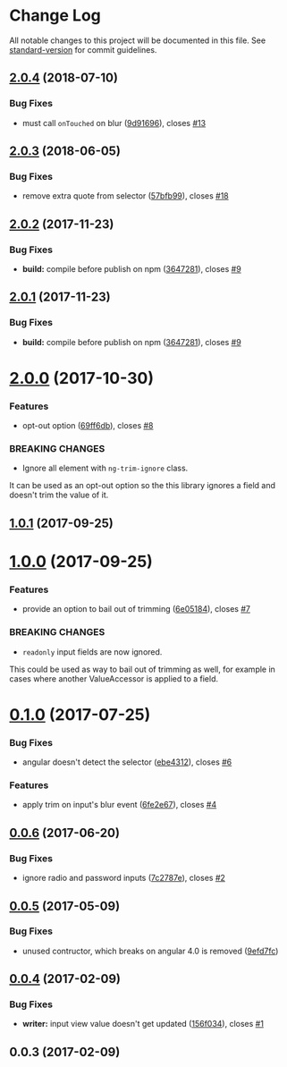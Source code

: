 # Change Log

All notable changes to this project will be documented in this file. See [standard-version](https://github.com/conventional-changelog/standard-version) for commit guidelines.

<a name="2.0.4"></a>
## [2.0.4](https://github.com/khashayar/ng-trim-value-accessor/compare/v2.0.3...v2.0.4) (2018-07-10)


### Bug Fixes

* must call `onTouched` on blur ([9d91696](https://github.com/khashayar/ng-trim-value-accessor/commit/9d91696)), closes [#13](https://github.com/khashayar/ng-trim-value-accessor/issues/13)



<a name="2.0.3"></a>
## [2.0.3](https://github.com/khashayar/ng-trim-value-accessor/compare/v2.0.2...v2.0.3) (2018-06-05)


### Bug Fixes

* remove extra quote from selector ([57bfb99](https://github.com/khashayar/ng-trim-value-accessor/commit/57bfb99)), closes [#18](https://github.com/khashayar/ng-trim-value-accessor/issues/18)



<a name="2.0.2"></a>
## [2.0.2](https://github.com/khashayar/ng-trim-value-accessor/compare/v2.0.0...v2.0.2) (2017-11-23)


### Bug Fixes

* **build:** compile before publish on npm ([3647281](https://github.com/khashayar/ng-trim-value-accessor/commit/3647281)), closes [#9](https://github.com/khashayar/ng-trim-value-accessor/issues/9)



<a name="2.0.1"></a>
## [2.0.1](https://github.com/khashayar/ng-trim-value-accessor/compare/v2.0.0...v2.0.1) (2017-11-23)


### Bug Fixes

* **build:** compile before publish on npm ([3647281](https://github.com/khashayar/ng-trim-value-accessor/commit/3647281)), closes [#9](https://github.com/khashayar/ng-trim-value-accessor/issues/9)



<a name="2.0.0"></a>
# [2.0.0](https://github.com/khashayar/ng-trim-value-accessor/compare/v1.0.1...v2.0.0) (2017-10-30)


### Features

* opt-out option ([69ff6db](https://github.com/khashayar/ng-trim-value-accessor/commit/69ff6db)), closes [#8](https://github.com/khashayar/ng-trim-value-accessor/issues/8)


### BREAKING CHANGES

* Ignore all element with `ng-trim-ignore` class.

It can be used as an opt-out option so the this library ignores
a field and doesn't trim the value of it.



<a name="1.0.1"></a>
## [1.0.1](https://github.com/khashayar/ng-trim-value-accessor/compare/v1.0.0...v1.0.1) (2017-09-25)



<a name="1.0.0"></a>
# [1.0.0](https://github.com/khashayar/ng-trim-value-accessor/compare/v0.1.0...v1.0.0) (2017-09-25)


### Features

* provide an option to bail out of trimming ([6e05184](https://github.com/khashayar/ng-trim-value-accessor/commit/6e05184)), closes [#7](https://github.com/khashayar/ng-trim-value-accessor/issues/7)


### BREAKING CHANGES

* `readonly` input fields are now ignored.

This could be used as way to bail out of trimming as well, for
example in cases where another ValueAccessor is applied to a field.



<a name="0.1.0"></a>
# [0.1.0](https://github.com/khashayar/ng-trim-value-accessor/compare/v0.0.6...v0.1.0) (2017-07-25)


### Bug Fixes

* angular doesn't detect the selector ([ebe4312](https://github.com/khashayar/ng-trim-value-accessor/commit/ebe4312)), closes [#6](https://github.com/khashayar/ng-trim-value-accessor/issues/6)


### Features

* apply trim on input's blur event ([6fe2e67](https://github.com/khashayar/ng-trim-value-accessor/commit/6fe2e67)), closes [#4](https://github.com/khashayar/ng-trim-value-accessor/issues/4)



<a name="0.0.6"></a>
## [0.0.6](https://github.com/khashayar/ng-trim-value-accessor/compare/v0.0.5...v0.0.6) (2017-06-20)


### Bug Fixes

* ignore radio and password inputs ([7c2787e](https://github.com/khashayar/ng-trim-value-accessor/commit/7c2787e)), closes [#2](https://github.com/khashayar/ng-trim-value-accessor/issues/2)



<a name="0.0.5"></a>
## [0.0.5](https://github.com/khashayar/ng-trim-value-accessor/compare/v0.0.4...v0.0.5) (2017-05-09)


### Bug Fixes

* unused contructor, which breaks on angular 4.0 is removed ([9efd7fc](https://github.com/khashayar/ng-trim-value-accessor/commit/9efd7fc))



<a name="0.0.4"></a>
## [0.0.4](https://github.com/khashayar/ng-trim-value-accessor/compare/v0.0.3...v0.0.4) (2017-02-09)


### Bug Fixes

* **writer:** input view value doesn't get updated ([156f034](https://github.com/khashayar/ng-trim-value-accessor/commit/156f034)), closes [#1](https://github.com/khashayar/ng-trim-value-accessor/issues/1)



<a name="0.0.3"></a>
## 0.0.3 (2017-02-09)
